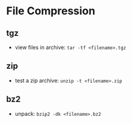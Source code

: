 # File Compression

## tgz
- view files in archive: `tar -tf <filename>.tgz`

## zip
- test a zip archive: `unzip -t <filename>.zip`

## bz2
- unpack: `bzip2 -dk <filename>.bz2`
